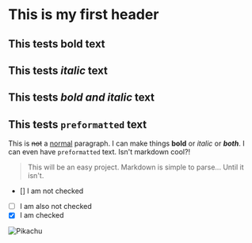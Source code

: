 # This is my first header

## This tests **bold** text

## This tests *italic* text

## This tests ***bold and italic*** text

## This tests `preformatted` text

This is ~~not~~ a [normal](https://www.google.com/search?q=normal) paragraph. I can make things **bold** or *italic* or ***both***. I can even have `preformatted` text. Isn't markdown cool?!

> This will be an easy project. Markdown is simple to parse... Until it isn't.

- [] I am not checked
- [ ] I am also not checked
- [x] I am checked

![Pikachu](https://static.zerochan.net/Pikachu.600.1452733.jpg)

<!-- 
this will not be seen 
-->
